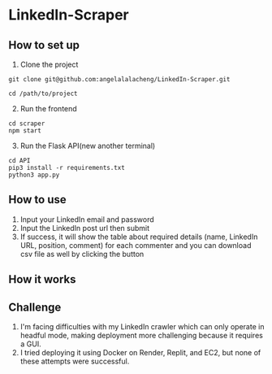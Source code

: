# LinkedIn-Scraper

## How to set up

1. Clone the project

```
git clone git@github.com:angelalalacheng/LinkedIn-Scraper.git

cd /path/to/project
```

2. Run the frontend

```
cd scraper
npm start
```

3. Run the Flask API(new another terminal)

```
cd API
pip3 install -r requirements.txt
python3 app.py
```

## How to use

1. Input your LinkedIn email and password
2. Input the LinkedIn post url then submit
3. If success, it will show the table about required details (name, LinkedIn URL, position, comment) for each commenter and you can download csv file as well by clicking the button

## How it works

## Challenge

1. I'm facing difficulties with my LinkedIn crawler which can only operate in headful mode, making deployment more challenging because it requires a GUI.
2. I tried deploying it using Docker on Render, Replit, and EC2, but none of these attempts were successful.
